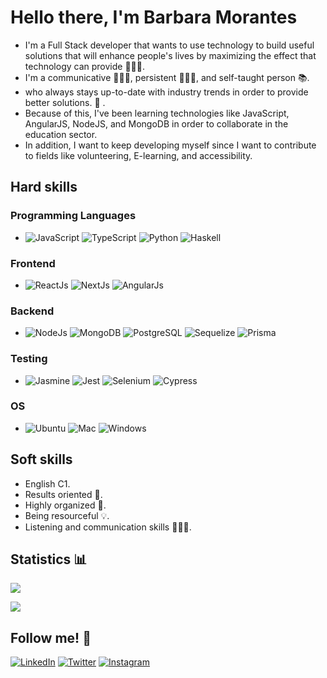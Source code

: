 # Hello there, I'm Barbara Morantes

- I'm a Full Stack developer that wants to use technology to build useful solutions that will enhance people's lives by maximizing the effect that technology can provide 👩🏽‍💻.
- I'm a communicative 👂🏽📢, persistent 👩🏽‍💻, and self-taught person 📚. 
- who always stays up-to-date with industry trends in order to provide better solutions. 💯 . 
- Because of this, I've been learning technologies like JavaScript, AngularJS, NodeJS, and MongoDB in order to collaborate in the education sector.
- In addition, I want to keep developing myself since I want to contribute to fields like volunteering, E-learning, and accessibility.

## Hard skills


### Programming Languages

- ![JavaScript](https://img.shields.io/badge/JavaScript-323330?style=for-the-badge&logo=javascript&logoColor=F7DF1)
![TypeScript](https://img.shields.io/badge/TypeScript-007ACC?style=for-the-badge&logo=typescript&logoColor=white)
![Python](https://img.shields.io/badge/Python-FFD43B?style=for-the-badge&logo=python&logoColor=blue)
![Haskell](https://img.shields.io/badge/Haskell-5D4F85?style=for-the-badge&logo=haskell&logoColor=white)


### Frontend

- ![ReactJs](https://img.shields.io/badge/React-20232A?style=for-the-badge&logo=react&logoColor=61DAFB)
![NextJs](https://img.shields.io/badge/next%20js-000000?style=for-the-badge&logo=nextdotjs&logoColor=white)
![AngularJs](https://img.shields.io/badge/AngularJS-E23237?style=for-the-badge&logo=angularjs&logoColor=white)

### Backend

- ![NodeJs](https://img.shields.io/badge/Node%20js-339933?style=for-the-badge&logo=nodedotjs&logoColor=white)
![MongoDB](https://img.shields.io/badge/MongoDB-4EA94B?style=for-the-badge&logo=mongodb&logoColor=white)
![PostgreSQL](https://img.shields.io/badge/PostgreSQL-316192?style=for-the-badge&logo=postgresql&logoColor=white)
![Sequelize](https://img.shields.io/badge/Sequelize-52B0E7?style=for-the-badge&logo=Sequelize&logoColor=white)
![Prisma](https://img.shields.io/badge/Prisma-3982CE?style=for-the-badge&logo=Prisma&logoColor=white)


### Testing

- ![Jasmine](https://img.shields.io/badge/Jasmine-8A4182?style=for-the-badge&logo=Jasmine&logoColor=white)
![Jest](https://img.shields.io/badge/Jest-C21325?style=for-the-badge&logo=jest&logoColor=white)
![Selenium](https://img.shields.io/badge/Selenium-43B02A?style=for-the-badge&logo=Selenium&logoColor=white)
![Cypress](https://img.shields.io/badge/Cypress-17202C?style=for-the-badge&logo=cypress&logoColor=white)


### OS
- ![Ubuntu](https://img.shields.io/badge/Ubuntu-E95420?style=for-the-badge&logo=ubuntu&logoColor=white)
![Mac](https://img.shields.io/badge/mac%20os-000000?style=for-the-badge&logo=apple&logoColor=white)
![Windows](https://img.shields.io/badge/Windows-0078D6?style=for-the-badge&logo=windows&logoColor=white)


## Soft skills

-   English C1.
-   Results oriented 🎯.
-   Highly organized 📶.
-   Being resourceful 💡.
-   Listening and communication skills 👂🏽📢.

## Statistics 📊
![](https://github-readme-stats.vercel.app/api?username=BarbDMC)

![](https://github-readme-stats.vercel.app/api/top-langs/?username=BarbDMC&layout=compact)

## Follow me! 👀

[![LinkedIn](https://img.shields.io/badge/LinkedIn-0077B5?style=for-the-badge&logo=linkedin&logoColor=white)](https://www.linkedin.com/in/barbara-morantes/)
[![Twitter](https://img.shields.io/badge/Twitter-1DA1F2?style=for-the-badge&logo=twitter&logoColor=white)](https://twitter.com/BarbDMG)
[![Instagram](https://img.shields.io/badge/Instagram-E4405F?style=for-the-badge&logo=instagram&logoColor=white)](https://www.instagram.com/barbdmc/)

